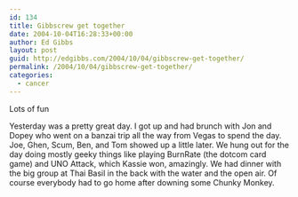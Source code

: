 ```yaml
---
id: 134
title: Gibbscrew get together
date: 2004-10-04T16:28:33+00:00
author: Ed Gibbs
layout: post
guid: http://edgibbs.com/2004/10/04/gibbscrew-get-together/
permalink: /2004/10/04/gibbscrew-get-together/
categories:
  - cancer
---
```

Lots of fun

Yesterday was a pretty great day. I got up and had brunch with Jon and Dopey who went on a banzai trip all the way from Vegas to spend the day. Joe, Ghen, Scum, Ben, and Tom showed up a little later. We hung out for the day doing mostly geeky things like playing BurnRate (the dotcom card game) and UNO Attack, which Kassie won, amazingly. We had dinner with the big group at Thai Basil in the back with the water and the open air. Of course everybody had to go home after downing some Chunky Monkey.